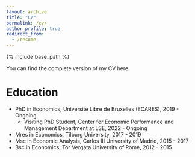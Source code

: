 ```yaml
---
layout: archive
title: "CV"
permalink: /cv/
author_profile: true
redirect_from:
  - /resume
---
```


{% include base_path %}


You can find the complete version of my CV <a href="https://github.com/fabrizioleone/Resume/raw/main/CV_FL.pdf" style="text-decoration: none" target="_blank">here</a>.

Education
======
* PhD in Economics, Université Libre de Bruxelles (ECARES), 2019 - Ongoing
  *  Visiting PhD Student, Center for Economic Performance and Management Department at LSE, 2022 - Ongoing
* Mres in Economics, Tilburg University, 2017 - 2019
* Msc in Economic Analysis, Carlos III University of Madrid, 2015 - 2017
* Bsc in Economics, Tor Vergata University of Rome, 2012 - 2015


